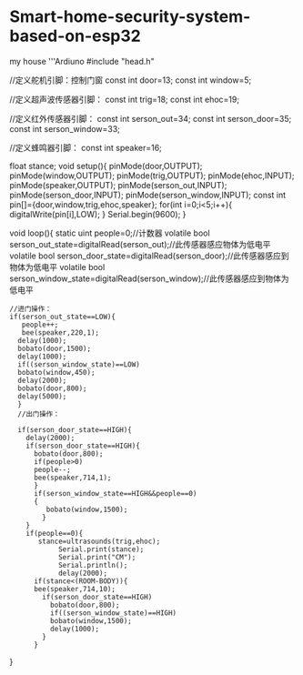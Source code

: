 # Smart-home-security-system-based-on-esp32
my house
'''Ardiuno
#include "head.h"

//定义舵机引脚：控制门窗
const int door=13;
const int window=5;


//定义超声波传感器引脚：
const int trig=18;
const int ehoc=19;

//定义红外传感器引脚：
const int serson_out=34;
const int serson_door=35;
const int serson_window=33;


//定义蜂鸣器引脚：
const int speaker=16;

float stance;
void setup(){
  pinMode(door,OUTPUT);
  pinMode(window,OUTPUT);
  pinMode(trig,OUTPUT);
  pinMode(ehoc,INPUT);
  pinMode(speaker,OUTPUT);
  pinMode(serson_out,INPUT);
  pinMode(serson_door,INPUT);
  pinMode(serson_window,INPUT);
  const int pin[]={door,window,trig,ehoc,speaker};
  for(int i=0;i<5;i++){
    digitalWrite(pin[i],LOW);
    }
     Serial.begin(9600);
  }


 void loop(){
  static uint people=0;//计数器
  volatile bool serson_out_state=digitalRead(serson_out);//此传感器感应物体为低电平
    volatile bool serson_door_state=digitalRead(serson_door);//此传感器感应到物体为低电平
     volatile bool serson_window_state=digitalRead(serson_window);//此传感器感应到物体为低电平
     
                
    //进门操作：
    if(serson_out_state==LOW){
       people++;
       bee(speaker,220,1);
      delay(1000);
      bobato(door,1500);
      delay(1000);
      if((serson_window_state)==LOW)
      bobato(window,450);
      delay(2000);
      bobato(door,800);
      delay(5000);
      }
      //出门操作：
      
      if(serson_door_state==HIGH){
        delay(2000);
        if(serson_door_state==HIGH){
          bobato(door,800);
          if(people>0)
          people--;
          bee(speaker,714,1);
          }
          if(serson_window_state==HIGH&&people==0) 
          {
             bobato(window,1500); 
            }
        }
        if(people==0){
           stance=ultrasounds(trig,ehoc);
                Serial.print(stance);
                Serial.print("CM");
                Serial.println();
                delay(2000);
          if(stance<(ROOM-BODY)){
          bee(speaker,714,10);
            if(serson_door_state==HIGH)
              bobato(door,800);
              if((serson_window_state)==HIGH)
              bobato(window,1500);
              delay(1000);
            }
          }
 }
  
